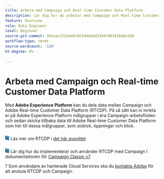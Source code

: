 ```yaml
---
title: Arbeta med Campaign och Real-time Customer Data Platform
description: Lär dig hur du arbetar med Campaign och Real-time Customer Data Platform
feature: Overview
role: Data Engineer
level: Beginner
source-git-commit: 391eac2f5e4d4c8c5d4dadd3394798361640e1d8
workflow-type: tm+mt
source-wordcount: '129'
ht-degree: 0%

---
```


# Arbeta med Campaign och Real-time Customer Data Platform

Med **Adobe Experience Platform** kan du dela data mellan Campaign och Adobe Real-time Customer Data Platform (RTCDP). På så sätt kan ni inrikta er på Adobe Experience Platform målgrupper i era Campaign-arbetsflöden och sedan skicka tillbaka data till Adobe Real-time Customer Data Platform som hör till dessa målgrupper, som utskick, öppningar och klick.

![](../assets/do-not-localize/book.png) Läs mer om RTCDP i  [det här avsnittet](https://experienceleague.adobe.com/docs/experience-platform/rtcdp/overview.html?lang=en)

![](../assets/do-not-localize/book.png) Lär dig hur du implementerar och använder RTCDP med Campaign i dokumentationen för  [Campaign Classic v7](https://experienceleague.adobe.com/docs/campaign-classic/using/integrating-with-adobe-experience-cloud/aep-sources-destinations/get-started-sources-destinations.html?lang=en#integrating-with-adobe-experience-cloud)

? Som användare av hanterade Cloud Services ska du [kontakta Adobe](../start/campaign-faq.md#support) för att ansluta RTCDP och Campaign.
